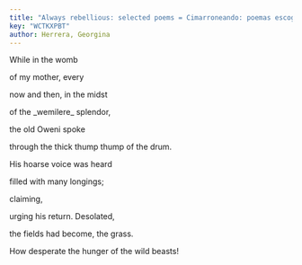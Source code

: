 ```yaml
---
title: "Always rebellious: selected poems = Cimarroneando: poemas escogidos"
key: "WCTKXPBT"
author: Herrera, Georgina
---
```

<div data-schema-version="8"><p>While in the womb</p> <p>of my mother, every</p> <p>now and then, in the midst</p> <p>of the _wemilere_ splendor,</p> <p>the old Oweni spoke</p> <p>through the thick thump thump of the drum.</p> <p>His hoarse voice was heard</p> <p>filled with many longings;</p> <p>claiming,</p> <p>urging his return. Desolated,</p> <p>the fields had become, the grass.</p> <p>How desperate the hunger of the wild beasts!</p> </div>